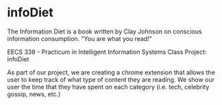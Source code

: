 # infoDiet

The Information Diet is a book written by Clay Johnson on conscious information consumption. "You are what you read!"

EECS 338 - Practicum in Intelligent Information Systems
Class Project: infoDiet 

As part of our project, we are creating a chrome extension that allows the user to keep track of what type of content they are reading. We show our user the time that they have spent on each category (i.e. tech, celebrity gossip, news, etc.)
